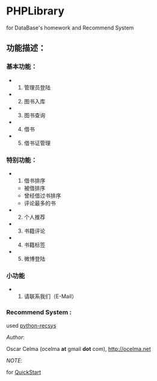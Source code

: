 PHPLibrary
==========

for DataBase's homework and Recommend System

## 功能描述：

### 基本功能：

+ 1. 管理员登陆
+ 2. 图书入库
+ 3. 图书查询
+ 4. 借书
+ 5. 借书证管理

### 特别功能：

+ 1. 借书排序
	+ 被借排序
	+ 曾经借过书排序
	+ 评论最多的书
+ 2. 个人推荐
+ 3. 书籍评论
+ 4. 书籍标签
+ 5. 微博登陆

### 小功能

+ 1. 请联系我们（E-Mail）

### Recommend System :

used [python-recsys](https://github.com/ocelma/python-recsys)

*Author*: 
	
Oscar Celma (ocelma __at__ gmail __dot__ com), http://ocelma.net

*NOTE*:

for [QuickStart](http://ocelma.net/software/python-recsys/build/html/quickstart.html)